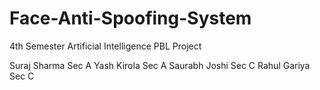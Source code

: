 # Face-Anti-Spoofing-System
4th Semester Artificial Intelligence PBL Project 

Suraj Sharma Sec A
Yash Kirola Sec A
Saurabh Joshi Sec C
Rahul Gariya Sec C

